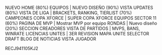 NUEVO HOME (80%)
EQUIPOS | NUEVO DISEÑO (90%)
VISTA UPDATES (80%)
VISTA DE LIGA | BRACKETS, RANKING, TIERLIST (70%)
CAMPEONES
COPA XFORCE | SUPER COPA XFORCE
EQUIPOS SECTOR 11 (60%)
PAGINA DE MVP  | Mostrar MVP por equipo
RONDAS | Nuevo diseño (20%)
SECCION CREADORES
VISTA DE PARTIDOS | MVPS, BANS, WINRATE
LICENCIAS UNITES | 3ER REVISION
MAPA UNITE
SELECTOR DRAFT
BLOG DE NOTICIAS
VISTA JUGADOR

RECJ941105KJ2


   <script>

      var num1 = {{page.no1}};

      var num2 = {{page.no2}};

       var num3 = {{page.no3}};

       var num4 = {{page.no4}};

       var num5 = {{page.no5}};

       var num6 = {{page.no6}};

       var num7 = {{page.no7}};

       var num8 = {{page.no8}};

       var num9 = {{page.no9}};

       var num10 =  {{page.no10}};

       var num11 =  {{page.no11}};

      var suma = num1+num2+num3+num4+num5+num6+num7+num8+num9+num10+num11;

      document.getElementById('mvps').innerHTML=suma;

      document.getElementById('mvpsMobile').innerHTML=suma;

    </script>

